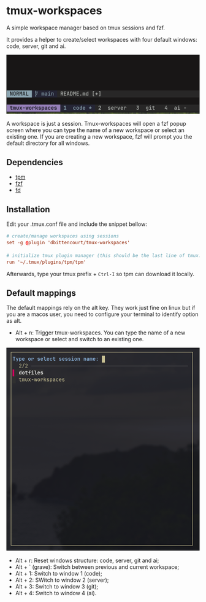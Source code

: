 # tmux-workspaces

A simple workspace manager based on tmux sessions and fzf.

It provides a helper to create/select workspaces with four default windows:
code, server, git and ai.

![image](./img/tmux-windows.png)

A workspace is just a session. Tmux-workspaces will open a fzf popup screen where you can type the
name of a new workspace or select an existing one.
If you are creating a new workspace, fzf will prompt you the default directory for all windows.

## Dependencies

- [tpm](https://github.com/tmux-plugins/tpm)
- [fzf](https://github.com/junegunn/fzf)
- [fd](https://github.com/sharkdp/fd)

## Installation

Edit your .tmux.conf file and include the snippet bellow:

```conf
# create/manage workspaces using sessions
set -g @plugin 'dbittencourt/tmux-workspaces'

# initialize tmux plugin manager (this should be the last line of tmux.conf)
run '~/.tmux/plugins/tpm/tpm'
```

Afterwards, type your tmux prefix + `Ctrl-I` so tpm can download it locally.

## Default mappings

The default mappings rely on the alt key. They work just fine on linux but if you are a macos user,
you need to configure your terminal to identify option as alt.

- Alt + n: Trigger tmux-workspaces. You can type the name of a new workspace or select and
  switch to an existing one.

![image](./img/tmux-workspaces.png)

- Alt + r: Reset windows structure: code, server, git and ai;
- Alt + ` (grave): Switch between previous and current workspace;
- Alt + 1: Switch to window 1 (code);
- Alt + 2: SWitch to window 2 (server);
- Alt + 3: Switch to window 3 (git);
- Alt + 4: Switch to window 4 (ai).
